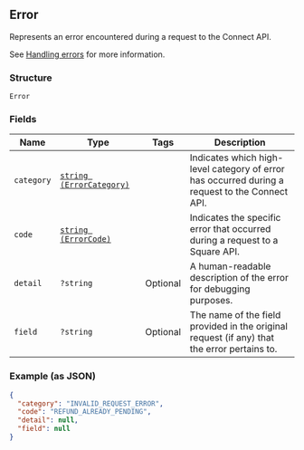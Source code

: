 ## Error

Represents an error encountered during a request to the Connect API.

See [Handling errors](#handlingerrors) for more information.

### Structure

`Error`

### Fields

| Name | Type | Tags | Description |
|  --- | --- | --- | --- |
| `category` | [`string (ErrorCategory)`](/doc/models/error-category.md) |  | Indicates which high-level category of error has occurred during a<br>request to the Connect API. |
| `code` | [`string (ErrorCode)`](/doc/models/error-code.md) |  | Indicates the specific error that occurred during a request to a<br>Square API. |
| `detail` | `?string` | Optional | A human-readable description of the error for debugging purposes. |
| `field` | `?string` | Optional | The name of the field provided in the original request (if any) that<br>the error pertains to. |

### Example (as JSON)

```json
{
  "category": "INVALID_REQUEST_ERROR",
  "code": "REFUND_ALREADY_PENDING",
  "detail": null,
  "field": null
}
```

